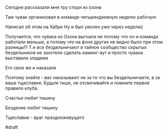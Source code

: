Сегодня рассказали мне тру стори из озона

Там чувак организовал в команде четырехдневную неделю рабочую

Написал об этом на Хабре
Ну и был уволен  уже через неделю)


Получается, что чувака из Озона выгнали не потому что он и команда работали меньше, а потому что на фоне других не видно было при этом разницы!!! Т.е все бездельничают и тайное сообщество скрытых бездельников не захотело сделать каминг-аут и просто чувака выставили зладеем

Его свои же и наказали 

Поэтому знайте - вас наказывают не за то что вы бездельничаете, в за ваше тщеславие. Будьте тише, не отсвечивайте и помните первое правило клуба.

Счастье любит тишину

Безделие любит тишину

Тщеславие - враг праздноживущего

#draft